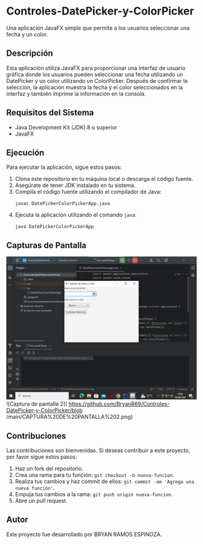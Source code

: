 # Controles-DatePicker-y-ColorPicker
Una aplicación JavaFX simple que permite a los usuarios seleccionar una fecha y un color.
## Descripción
Esta aplicación utiliza JavaFX para proporcionar una interfaz de usuario gráfica donde los usuarios pueden seleccionar una fecha utilizando un DatePicker y un color utilizando un ColorPicker. Después de confirmar la selección, la aplicación muestra la fecha y el color seleccionados en la interfaz y también imprime la información en la consola.
## Requisitos del Sistema
- Java Development Kit (JDK) 8 o superior
- JavaFX
## Ejecución
Para ejecutar la aplicación, sigue estos pasos:
1. Clona este repositorio en tu máquina local o descarga el código fuente.
2. Asegúrate de tener JDK instalado en tu sistema.
3. Compila el código fuente utilizando el compilador de Java:
    ```
    javac DatePickerColorPickerApp.java
    ```
4. Ejecuta la aplicación utilizando el comando `java`:
    ```
    java DatePickerColorPickerApp
    ```
## Capturas de Pantalla
![Captura de pantalla 1]( https://github.com/BryanR69/Controles-DatePicker-y-ColorPicker/blob/main/CAPTURA%20DE%20PANTALLA%201.png)
![Captura de pantalla 2]( https://github.com/BryanR69/Controles-DatePicker-y-ColorPicker/blob /main/CAPTURA%20DE%20PANTALLA%202.png)
## Contribuciones
Las contribuciones son bienvenidas. Si deseas contribuir a este proyecto, por favor sigue estos pasos:
1. Haz un fork del repositorio.
2. Crea una rama para tu función: `git checkout -b nueva-funcion`.
3. Realiza tus cambios y haz commit de ellos: `git commit -am 'Agrega una nueva función'`.
4. Empuja tus cambios a la rama: `git push origin nueva-funcion`.
5. Abre un pull request.
## Autor
Este proyecto fue desarrollado por BRYAN RAMOS ESPINOZA.
